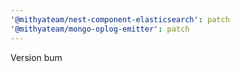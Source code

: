 ```yaml
---
'@mithyateam/nest-component-elasticsearch': patch
'@mithyateam/mongo-oplog-emitter': patch
---
```


Version bum
